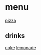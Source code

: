 # menu

[pizza](./recipes/pizza.md)

## drinks

[coke](./drinks/coke.md)
[lemonade](./drinks/lemonade.md)